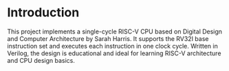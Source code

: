 # Introduction
This project implements a single-cycle RISC-V CPU based on Digital Design and Computer Architecture by Sarah Harris. It supports the RV32I base instruction set and executes each instruction in one clock cycle. Written in Verilog, the design is educational and ideal for learning RISC-V architecture and CPU design basics.
